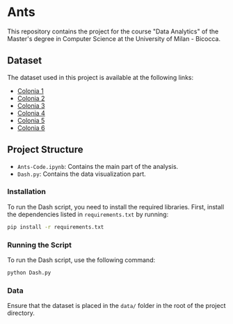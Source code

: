# Ants

This repository contains the project for the course "Data Analytics" of the Master's degree in Computer Science at the University of Milan - Bicocca.

## Dataset

The dataset used in this project is available at the following links:

- [Colonia 1](https://networkrepository.com/insecta-ant-colony1.php)
- [Colonia 2](https://networkrepository.com/insecta-ant-colony2.php)
- [Colonia 3](https://networkrepository.com/insecta-ant-colony3.php)
- [Colonia 4](https://networkrepository.com/insecta-ant-colony4.php)
- [Colonia 5](https://networkrepository.com/insecta-ant-colony5.php)
- [Colonia 6](https://networkrepository.com/insecta-ant-colony6.php)

## Project Structure

- `Ants-Code.ipynb`: Contains the main part of the analysis.
- `Dash.py`: Contains the data visualization part.

### Installation

To run the Dash script, you need to install the required libraries. First, install the dependencies listed in `requirements.txt` by running:

```bash
pip install -r requirements.txt

```

### Running the Script

To run the Dash script, use the following command:

```bash
python Dash.py
```

### Data

Ensure that the dataset is placed in the `data/` folder in the root of the project directory.
